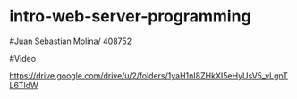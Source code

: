 # intro-web-server-programming

#Juan Sebastian Molina/ 408752

#Video

https://drive.google.com/drive/u/2/folders/1yaH1nI8ZHkXI5eHyUsV5_vLgnTL6TldW
